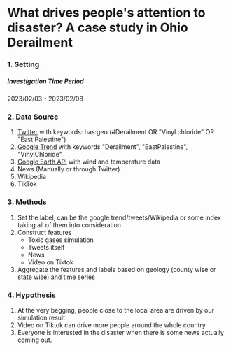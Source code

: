 # What drives people's attention to disaster? A case study in Ohio Derailment

### 1. Setting

##### Investigation Time Period

2023/02/03 - 2023/02/08

### 2. Data Source

1. <u>Twitter</u> with keywords: has:geo (#Derailment OR "Vinyl chloride" OR "East Palestine")
2. <u>Google Trend</u> with keywords "Derailment", "EastPalestine", "VinylChloride"
3. <u>Google Earth API</u> with wind and temperature data
4. News (Manually or through Twitter)
5. Wikipedia
6. TikTok 

### 3. Methods

1. Set the label, can be the google trend/tweets/Wikipedia or some index taking all of them into consideration
2. Construct features
   - Toxic gases simulation
   - Tweets itself
   - News
   - Video on Tiktok
3. Aggregate the features and labels based on geology (county wise or state wise) and time series

### 4. Hypothesis

1. At the very begging, people close to the local area are driven by our simulation result
2. Video on Tiktok can drive more people around the whole country
3. Everyone is interested in the disaster when there is some news actually coming out.

